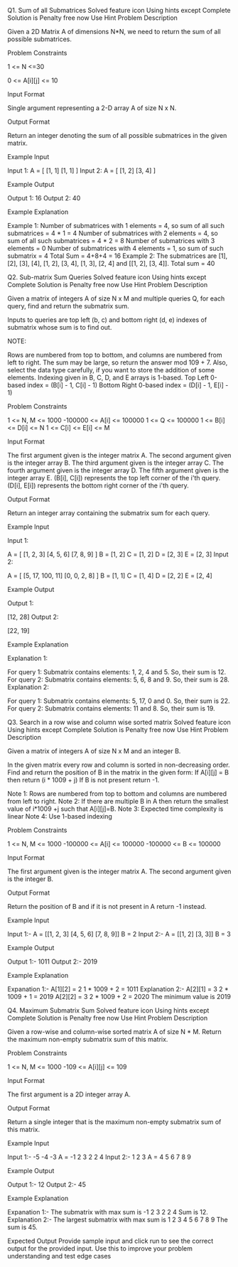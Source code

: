 Q1. Sum of all Submatrices
Solved
feature icon
Using hints except Complete Solution is Penalty free now
Use Hint
Problem Description

Given a 2D Matrix A of dimensions N*N, we need to return the sum of all possible submatrices.



Problem Constraints

1 <= N <=30

0 <= A[i][j] <= 10



Input Format

Single argument representing a 2-D array A of size N x N.



Output Format

Return an integer denoting the sum of all possible submatrices in the given matrix.



Example Input

Input 1:
A = [ [1, 1]
      [1, 1] ]
Input 2:
A = [ [1, 2]
      [3, 4] ]


Example Output

Output 1:
16
Output 2:
40


Example Explanation

Example 1:
Number of submatrices with 1 elements = 4, so sum of all such submatrices = 4 * 1 = 4
Number of submatrices with 2 elements = 4, so sum of all such submatrices = 4 * 2 = 8
Number of submatrices with 3 elements = 0
Number of submatrices with 4 elements = 1, so sum of such submatrix = 4
Total Sum = 4+8+4 = 16
Example 2:
The submatrices are [1], [2], [3], [4], [1, 2], [3, 4], [1, 3], [2, 4] and [[1, 2], [3, 4]].
Total sum = 40



Q2. Sub-matrix Sum Queries
Solved
feature icon
Using hints except Complete Solution is Penalty free now
Use Hint
Problem Description

Given a matrix of integers A of size N x M and multiple queries Q, for each query, find and return the submatrix sum.




Inputs to queries are top left (b, c) and bottom right (d, e) indexes of submatrix whose sum is to find out.

NOTE:

Rows are numbered from top to bottom, and columns are numbered from left to right.
The sum may be large, so return the answer mod 109 + 7.
Also, select the data type carefully, if you want to store the addition of some elements.
Indexing given in B, C, D, and E arrays is 1-based.
Top Left 0-based index = (B[i] - 1, C[i] - 1)
Bottom Right 0-based index = (D[i] - 1, E[i] - 1)




Problem Constraints

1 <= N, M <= 1000
-100000 <= A[i] <= 100000
1 <= Q <= 100000
1 <= B[i] <= D[i] <= N
1 <= C[i] <= E[i] <= M



Input Format

The first argument given is the integer matrix A.
The second argument given is the integer array B.
The third argument given is the integer array C.
The fourth argument given is the integer array D.
The fifth argument given is the integer array E.
(B[i], C[i]) represents the top left corner of the i'th query.
(D[i], E[i]) represents the bottom right corner of the i'th query.



Output Format

Return an integer array containing the submatrix sum for each query.



Example Input

Input 1:

 A = [   [1, 2, 3]
         [4, 5, 6]
         [7, 8, 9]   ]
 B = [1, 2]
 C = [1, 2]
 D = [2, 3]
 E = [2, 3]
Input 2:

 A = [   [5, 17, 100, 11]
         [0, 0,  2,   8]    ]
 B = [1, 1]
 C = [1, 4]
 D = [2, 2]
 E = [2, 4]


Example Output

Output 1:

 [12, 28]
Output 2:

 [22, 19]


Example Explanation

Explanation 1:

 For query 1: Submatrix contains elements: 1, 2, 4 and 5. So, their sum is 12.
 For query 2: Submatrix contains elements: 5, 6, 8 and 9. So, their sum is 28.
Explanation 2:

 For query 1: Submatrix contains elements: 5, 17, 0 and 0. So, their sum is 22.
 For query 2: Submatrix contains elements: 11 and 8. So, their sum is 19.
 
 
 Q3. Search in a row wise and column wise sorted matrix
Solved
feature icon
Using hints except Complete Solution is Penalty free now
Use Hint
Problem Description

Given a matrix of integers A of size N x M and an integer B.

In the given matrix every row and column is sorted in non-decreasing order. Find and return the position of B in the matrix in the given form:
If A[i][j] = B then return (i * 1009 + j)
If B is not present return -1.

Note 1: Rows are numbered from top to bottom and columns are numbered from left to right.
Note 2: If there are multiple B in A then return the smallest value of i*1009 +j such that A[i][j]=B.
Note 3: Expected time complexity is linear
Note 4: Use 1-based indexing


Problem Constraints

1 <= N, M <= 1000
-100000 <= A[i] <= 100000
-100000 <= B <= 100000


Input Format

The first argument given is the integer matrix A.
The second argument given is the integer B.


Output Format

Return the position of B and if it is not present in A return -1 instead.


Example Input

Input 1:-
A = [[1, 2, 3]
     [4, 5, 6]
     [7, 8, 9]]
B = 2
Input 2:-
A = [[1, 2]
     [3, 3]]
B = 3


Example Output

Output 1:-
1011
Output 2:-
2019


Example Explanation

Expanation 1:-
A[1][2] = 2
1 * 1009 + 2 = 1011
Explanation 2:-
A[2][1] = 3
2 * 1009 + 1 = 2019
A[2][2] = 3
2 * 1009 + 2 = 2020
The minimum value is 2019


Q4. Maximum Submatrix Sum
Solved
feature icon
Using hints except Complete Solution is Penalty free now
Use Hint
Problem Description

Given a row-wise and column-wise sorted matrix A of size N * M.
Return the maximum non-empty submatrix sum of this matrix.


Problem Constraints

1 <= N, M <= 1000
-109 <= A[i][j] <= 109


Input Format

The first argument is a 2D integer array A.


Output Format

Return a single integer that is the maximum non-empty submatrix sum of this matrix.


Example Input

Input 1:-
    -5 -4 -3
A = -1  2  3
     2  2  4
Input 2:-
    1 2 3
A = 4 5 6
    7 8 9


Example Output

Output 1:-
12
Output 2:-
45


Example Explanation

Expanation 1:-
The submatrix with max sum is 
-1 2 3
 2 2 4
 Sum is 12.
Explanation 2:-
The largest submatrix with max sum is 
1 2 3
4 5 6
7 8 9
The sum is 45.



Expected Output
Provide sample input and click run to see the correct output for the provided input. Use this to improve your problem understanding and test edge cases